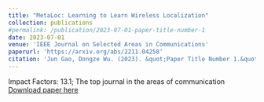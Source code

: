 ```yaml
---
title: "MetaLoc: Learning to Learn Wireless Localization"
collection: publications
#permalink: /publication/2023-07-01-paper-title-number-1
date: 2023-07-01
venue: 'IEEE Journal on Selected Areas in Communications'
paperurl: 'https://arxiv.org/abs/2211.04258'
citation: 'Jun Gao, Dongze Wu. (2023). &quot;Paper Title Number 1.&quot; <i>Journal 1</i>. 1(1).'
---
```


Impact Factors: 13.1; The top journal in the areas of communication
[Download paper here](http://academicpages.github.io/files/paper1.pdf)


